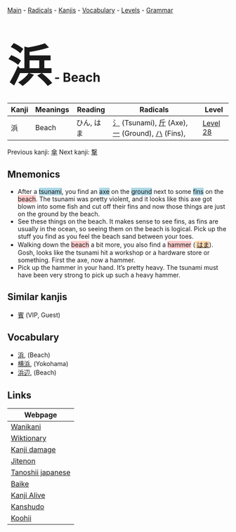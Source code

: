 <style> bigfont {font-size: 100px}</style>
[Main](../index.md) -
[Radicals](../radicals.md) -
[Kanjis](../kanjis.md) -
[Vocabulary](../vocabulary.md) -
[Levels](../levels.md) -
[Grammar](../grammar.md)
# <bigfont> 浜</bigfont> - Beach 

| Kanji | Meanings | Reading | Radicals | Level |
| --- | --- | --- | --- | --- |
| 浜 | Beach | ひん, はま | [氵](../radicals/氵.md) (Tsunami), [斤](../radicals/斤.md) (Axe), [一](../radicals/一.md) (Ground), [ハ](../radicals/ハ.md) (Fins),  | [Level 28](../levels/wk_level28.md) |

Previous kanji: [傘](傘.md) Next kanji: [撃](撃.md) 

## Mnemonics
 * After a <span style="background-color:#ADD8E6"> tsunami</span>, you find an <span style="background-color:#ADD8E6"> axe</span> on the <span style="background-color:#ADD8E6"> ground</span> next to some <span style="background-color:#ADD8E6"> fins</span> on the <span style="background-color:#ffcccb"> beach</span>. The tsunami was pretty violent, and it looks like this axe got blown into some fish and cut off their fins and now those things are just on the ground by the beach.
* See these things on the beach. It makes sense to see fins, as fins are usually in the ocean, so seeing them on the beach is logical. Pick up the stuff you find as you feel the beach sand between your toes.
* Walking down the <span style="background-color:#ffcccb"> beach</span> a bit more, you also find a <span style="background-color:#ffcccb"> hammer</span> (<span style="background-color:#fed8b1"> [はま](https://jisho.org/search/はま)</span>). Gosh, looks like the tsunami hit a workshop or a hardware store or something. First the axe, now a hammer.
* Pick up the hammer in your hand. It’s pretty heavy. The tsunami must have been very strong to pick up such a heavy hammer.


## Similar kanjis
 * [賓](賓.md) (VIP, Guest)


## Vocabulary
 * [浜](../vocabulary/浜.md), (Beach)
* [横浜](../vocabulary/浜.md), (Yokohama)
* [浜辺](../vocabulary/浜.md), (Beach)



## Links 

| Webpage |
| --- |
| [Wanikani          ](https://www.wanikani.com/kanji/浜) |
| [Wiktionary        ](https://en.wiktionary.org/wiki/浜) |
| [Kanji damage      ](http://www.kanjidamage.com/kanji/search?utf8=✓&q=浜) |
| [Jitenon           ](https://jitenon.com/kanji/浜) |
| [Tanoshii japanese ](https://www.tanoshiijapanese.com/dictionary/kanji.cfm?k=浜) |
| [Baike             ](https://baike.baidu.com/item/浜) |
| [Kanji Alive       ](https://app.kanjialive.com/浜) |
| [Kanshudo          ](https://www.kanshudo.com/searchmn?q=浜) |
| [Koohii            ](https://kanji.koohii.com/study/kanji/浜) |
